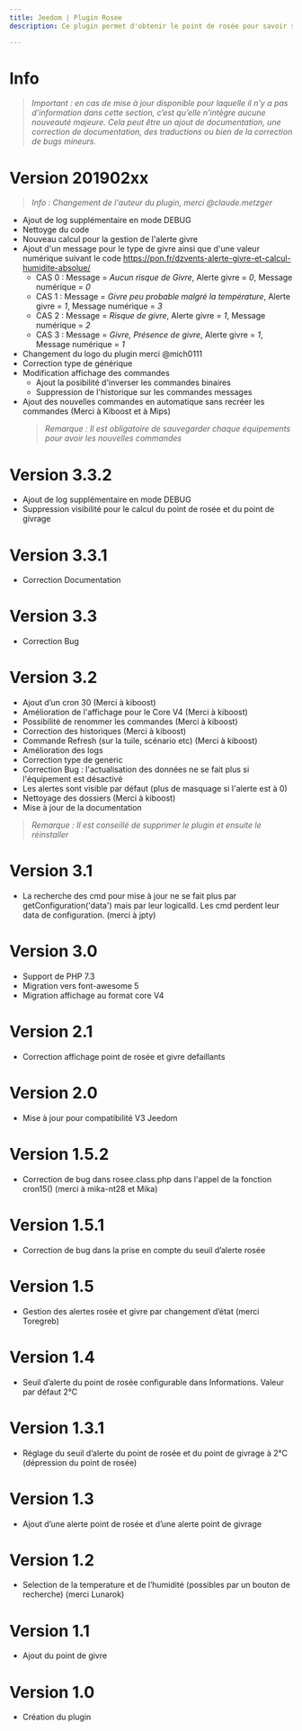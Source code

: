 ```yaml
---
title: Jeedom | Plugin Rosee
description: Ce plugin permet d'obtenir le point de rosée pour savoir si l'herbe sera mouillée le matin, ou bien en hiver savoir si il va falloir gratter le pare-brise. Pour fonctionner, on doit indiquer un équipement température et un équipement humidité (extérieures, bien-sûr…)

---
```


# Info
>*Important : en cas de mise à jour disponible pour laquelle il n’y a pas d’information dans cette section, c’est qu’elle n’intègre aucune nouveauté majeure. Cela peut être un ajout de documentation, une correction de documentation, des traductions ou bien de la correction de bugs mineurs.*

# Version 201902xx

>*Info : Changement de l'auteur du plugin, merci @claude.metzger*

- Ajout de log supplémentaire en mode DEBUG
- Nettoyge du code
- Nouveau calcul pour la gestion de l'alerte givre
- Ajout d'un message pour le type de givre ainsi que d'une valeur numérique suivant le code https://pon.fr/dzvents-alerte-givre-et-calcul-humidite-absolue/
    - CAS 0 : Message =  *Aucun risque de Givre*, Alerte givre = *0*, Message numérique = *0*
    - CAS 1 : Message =  *Givre peu probable malgré la température*, Alerte givre = *1*, Message numérique = *3*
    - CAS 2 : Message =  *Risque de givre*, Alerte givre = *1*, Message numérique = *2*
    - CAS 3 : Message =  *Givre, Présence de givre*, Alerte givre = *1*, Message numérique = *1*
- Changement du logo du plugin merci @mich0111
- Correction type de générique
- Modification affichage des commandes
    - Ajout la posibilité d'inverser les commandes binaires
    - Suppression de l'historique sur les commandes messages
- Ajout des nouvelles commandes en automatique sans recréer les commandes (Merci à Kiboost et à Mips)
    >*Remarque : Il est obligatoire de sauvegarder chaque équipements pour avoir les nouvelles commandes*

# Version 3.3.2

- Ajout de log supplémentaire en mode DEBUG
- Suppression visibilité pour le calcul du point de rosée et du point de givrage

# Version 3.3.1

- Correction Documentation

# Version 3.3

- Correction Bug

# Version 3.2

- Ajout d’un cron 30 (Merci à kiboost)
- Amélioration de l'affichage pour le Core V4 (Merci à kiboost)
- Possibilité de renommer les commandes (Merci à kiboost)
- Correction des historiques (Merci à kiboost)
- Commande Refresh (sur la tuile, scénario etc) (Merci à kiboost)
- Amélioration des logs
- Correction type de generic
- Correction Bug : l'actualisation des données ne se fait plus si l'équipement est désactivé
- Les alertes sont visible par défaut (plus de masquage si l'alerte est à 0)
- Nettoyage des dossiers (Merci à kiboost)
- Mise à jour de la documentation

>*Remarque : Il est conseillé de supprimer le plugin et ensuite le réinstaller*

# Version 3.1

- La recherche des cmd pour mise à jour ne se fait plus par getConfiguration('data') mais par leur logicalId. Les cmd perdent leur data de configuration. (merci à  jpty)

# Version 3.0

- Support de PHP 7.3
- Migration vers font-awesome 5
- Migration affichage au format core V4

# Version 2.1

- Correction affichage point de rosée et givre defaillants

# Version 2.0

- Mise à jour pour compatibilité V3 Jeedom

# Version 1.5.2

- Correction de bug dans rosee.class.php dans l'appel de la fonction cron15() (merci à mika-nt28 et Mika)

# Version 1.5.1

- Correction de bug dans la prise en compte du seuil d’alerte rosée

# Version 1.5

- Gestion des alertes rosée et givre par changement d’état (merci Toregreb)

# Version 1.4

- Seuil d’alerte du point de rosée configurable dans Informations. Valeur par défaut 2°C

# Version 1.3.1

- Réglage du seuil d’alerte du point de rosée et du point de givrage à 2°C (dépression du point de rosée)

# Version 1.3

- Ajout d’une alerte point de rosée et d’une alerte point de givrage

# Version 1.2

- Selection de la temperature et de l’humidité (possibles par un bouton de recherche) (merci Lunarok)

# Version 1.1

- Ajout du point de givre

# Version 1.0

- Création du plugin
